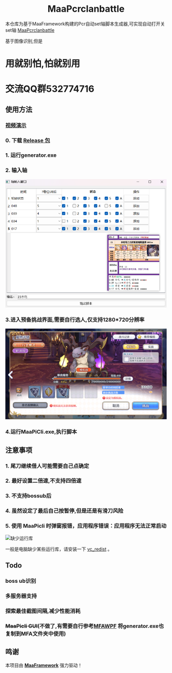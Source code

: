 <!-- markdownlint-disable MD033 MD041 -->
<p align="center">
  
</p>

<div align="center">

# MaaPcrclanbattle

</div>

本仓库为基于MaaFramework构建的Pcr自动set轴脚本生成器,可实现自动打开关set轴 [MaaPcrclanbattle](https://github.com/MaaXYZ/MaaFramework) 

基于图像识别,但是 
# 用就别怕,怕就别用

# 交流QQ群532774716


## 使用方法
### [视频演示](https://www.bilibili.com/video/BV1HExBevEy1)
### 0. 下载 [Release 包](https://github.com/yinju86/MaaPcrclanbattle/releases)
### 1. 运行generator.exe
### 2. 输入轴
![轴输入界面](https://github.com/yinju86/imagefolder/blob/main/input.png)

### 3.进入预备挑战界面,需要自行选人,仅支持1280*720分辨率
![模拟器选人界面](https://github.com/yinju86/imagefolder/blob/main/wait.png)

### 4.运行MaaPiCli.exe,执行脚本

## 注意事项

### 1. 尾刀继续借人可能需要自己点确定

### 2. 最好设置二倍速,不支持四倍速

### 3. 不支持bossub后

### 4. 虽然设定了最后自己按暂停,但是还是有滑刀风险

### 5. 使用 MaaPicli 时弹窗报错，应用程序错误：应用程序无法正常启动

![缺少运行库](https://github.com/user-attachments/assets/942df84b-f47d-4bb5-98b5-ab5d44bc7c2a)

一般是电脑缺少某些运行库，请安装一下 [vc_redist](https://aka.ms/vs/17/release/vc_redist.x64.exe) 。

## Todo
### boss ub识别
### 多服务器支持
### 探索最佳截图间隔,减少性能消耗
### ~~MaaPicli GUI~~(不做了,有需要自行参考[MFAWPF](https://github.com/SweetSmellFox/MFAWPF) 将generator.exe也复制到MFA文件夹中使用)

## 鸣谢

本项目由 **[MaaFramework](https://github.com/MaaXYZ/MaaFramework)** 强力驱动！

